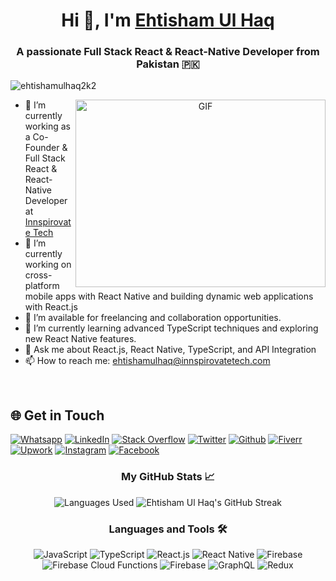 <h1 align="center">Hi 👋, I'm <a href="https://github.com/Ehtishamulhaq2k2" target="blank">Ehtisham Ul Haq</a></h1>
<h3 align="center">A passionate Full Stack React & React-Native Developer from Pakistan 🇵🇰</h3>

<p align="left"> <img src="https://komarev.com/ghpvc/?username=ehtishamulhaq2k2&label=Profile%20views&color=0e75b6&style=flat" alt="ehtishamulhaq2k2" /> </p>

<a target="_blank" align="center">
  <img align="right" top="500" height="300" width="400" alt="GIF" src="https://media.giphy.com/media/SWoSkN6DxTszqIKEqv/giphy.gif">
</a>

- 🔭 I’m currently working as a Co-Founder & Full Stack React & React-Native Developer at <a href="https://innspirovatetech.com/" target="blank">Innspirovate Tech</a>
- 🌱 I’m currently working on cross-platform mobile apps with React Native and building dynamic web applications with React.js
- 🤝 I’m available for freelancing and collaboration opportunities.
- 🌱 I’m currently learning advanced TypeScript techniques and exploring new React Native features.
- 💬 Ask me about React.js, React Native, TypeScript, and API Integration
- 📫 How to reach me: [ehtishamulhaq@innspirovatetech.com](ehtishamulhaq@innspirovatetech.com)
<!-- - 📄 Know about my experiences and projects on my [Resume](https://ehtishamulhaq2k2.github.io/My-Resume/Abdullah%20Faheem%20Resume.pdf) -->

<br/>

## 🌐 Get in Touch
[![Whatsapp](https://img.shields.io/badge/WhatsApp-25D366?style=for-the-badge&logo=whatsapp&logoColor=white)](https://api.whatsapp.com/send?phone=923436701575&text=Hi!%Ehtisham!%20I%20came%20across%20your%20profile.%20Let%27s%20have%20a%20chat) 
[![LinkedIn](https://img.shields.io/badge/LinkedIn-0077B5?style=for-the-badge&logo=linkedin&logoColor=white)](https://www.linkedin.com/in/ehtisham-ul-haq2k2) 
[![Stack Overflow](https://img.shields.io/badge/Stack%20Overflow-F58025?style=for-the-badge&logo=stack-overflow&logoColor=white)](https://stackoverflow.com/users/20581018/ehtisham-ul-haq) 
[![Twitter](https://img.shields.io/badge/Twitter-1DA1F2?style=for-the-badge&logo=X&logoColor=white)](https://twitter.com/ehtisham_2k2)
[![Github](https://img.shields.io/badge/Github-181717?style=for-the-badge&logo=github&logoColor=white)](https://github.com/Ehtishamulhaq2k2) 
[![Fiverr](https://img.shields.io/badge/Fiverr-1DBF73?style=for-the-badge&logo=fiverr&logoColor=white)](https://www.fiverr.com/ehtisham2k2)
[![Upwork](https://img.shields.io/badge/Upwork-6FDA44?style=for-the-badge&logo=upwork&logoColor=white)](https://www.upwork.com/freelancers/~01a3b81b99650cc166)
[![Instagram](https://img.shields.io/badge/Instagram-E4405F?style=for-the-badge&logo=instagram&logoColor=white)](https://www.instagram.com/not.shaami)
[![Facebook](https://img.shields.io/badge/Facebook-1877F2?style=for-the-badge&logo=facebook&logoColor=white)](https://www.facebook.com/profile.php?id=61552000510064)


<h3 align="center">My GitHub Stats 📈</h3>
<p align="center">
  <img src="https://github-readme-stats.vercel.app/api/top-langs/?username=ehtishamulhaq2k2&layout=compact" alt="Languages Used" />
  <img src="https://github-readme-streak-stats.herokuapp.com/?user=ehtishamulhaq2k2&theme=radical" alt="Ehtisham Ul Haq's GitHub Streak" />
</p>

<h3 align="center">Languages and Tools 🛠️</h3>
<p align="center">
  <img src="https://img.shields.io/badge/JavaScript-ES6+-yellow?style=for-the-badge&logo=javascript" alt="JavaScript" />
  <img src="https://img.shields.io/badge/TypeScript-Advanced-blue?style=for-the-badge&logo=typescript" alt="TypeScript" />
  <img src="https://img.shields.io/badge/React.js-React-blue?style=for-the-badge&logo=react" alt="React.js" />
  <img src="https://img.shields.io/badge/React_Native-React%20Native-blue?style=for-the-badge&logo=react" alt="React Native" />
  <img src="https://img.shields.io/badge/Firebase-Real%20Time%20Database-yellow?style=for-the-badge&logo=firebase" alt="Firebase" />
  <img src="https://img.shields.io/badge/Firebase-Cloud%20Functions-orange?style=for-the-badge&logo=firebase" alt="Firebase Cloud Functions" />  
  <img src="https://img.shields.io/badge/Firebase-Push%20Notifications-red?style=for-the-badge&logo=firebase" alt="Firebase" />  
  <img src="https://img.shields.io/badge/GraphQL-API%20Integration-blue?style=for-the-badge&logo=graphql" alt="GraphQL" />
  <img src="https://img.shields.io/badge/Redux-State%20Management-blue?style=for-the-badge&logo=redux" alt="Redux" />
</p>
